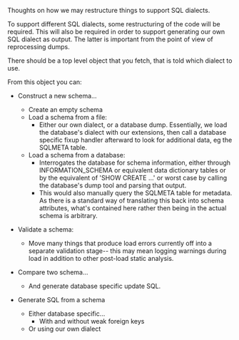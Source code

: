 Thoughts on how we may restructure things to support SQL dialects.

To support different SQL dialects, some restructuring of the code will be
required.  This will also be required in order to support generating our own
SQL dialect as output.  The latter is important from the point of view of
reprocessing dumps.

There should be a top level object that you fetch, that is told which
dialect to use.

From this object you can:

* Construct a new schema...
  * Create an empty schema
  * Load a schema from a file:<ul>
      <li>Either our own dialect, or a database dump.  Essentially, we load
      the database's dialect with our extensions, then call a database
      specific fixup handler afterward to look for additional data, eg
      the SQLMETA table.</li></ul>
  * Load a schema from a database:<ul>
      <li>Interrogates the database for schema information, either through
      INFORMATION_SCHEMA or equivalent data dictionary tables or by
      the equivalent of 'SHOW CREATE ...' or worst case by calling the
      database's dump tool and parsing that output.</li>
      <li>This would also manually query the SQLMETA table for metadata.  As
      there is a standard way of translating this back into schema
      attributes, what's contained here rather then being in the actual
      schema is arbitrary.</li></ul>
       
* Validate a schema:
  * Move many things that produce load errors currently off into a
    separate validation stage-- this may mean logging warnings during load
    in addition to other post-load static analysis.

* Compare two schema...
  * And generate database specific update SQL.

* Generate SQL from a schema
  * Either database specific...<ul>
    <li>With and without weak foreign keys</li></ul>
  * Or using our own dialect
